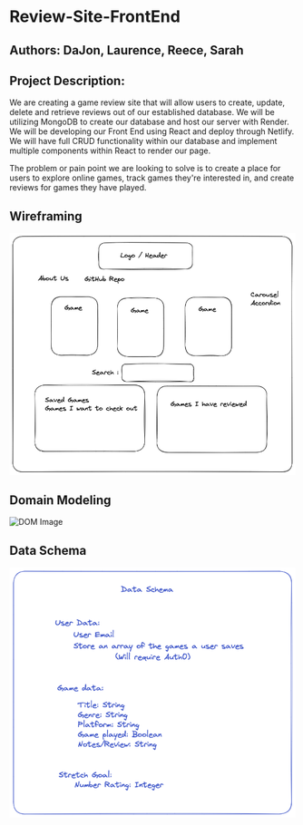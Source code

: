 # Review-Site-FrontEnd

## Authors: DaJon, Laurence, Reece, Sarah

## Project Description: 

We are creating a game review site that will allow users to create, update, delete and retrieve reviews out of our established database.  We will be utilizing MongoDB to create our database and host our server with Render.  We will be developing our Front End using React and deploy through Netlify.  We will have full CRUD functionality within our database and implement multiple components within React to render our page.

The problem or pain point we are looking to solve is to create a place for users to explore online games, track games they're interested in, and create reviews for games they have played.

## Wireframing

![Wirefrmae Image](301-project-whiteboard.png)

## Domain Modeling

![DOM Image](Domain-Modeling.png)


## Data Schema

![Data Schema](Data-Schema.png)
